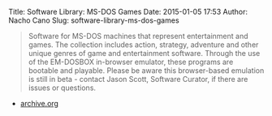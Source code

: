 Title: Software Library: MS-DOS Games
Date: 2015-01-05 17:53
Author: Nacho Cano
Slug: software-library-ms-dos-games

> Software for MS-DOS machines that represent entertainment and games.
> The collection includes action, strategy, adventure and other unique
> genres of game and entertainment software. Through the use of the
> EM-DOSBOX in-browser emulator, these programs are bootable and
> playable. Please be aware this browser-based emulation is still in
> beta - contact Jason Scott, Software Curator, if there are issues or
> questions.

- [archive.org][]

  [archive.org]: https://archive.org/details/softwarelibrary_msdos_games/v2
    "Software Library: MS-DOS Games"
